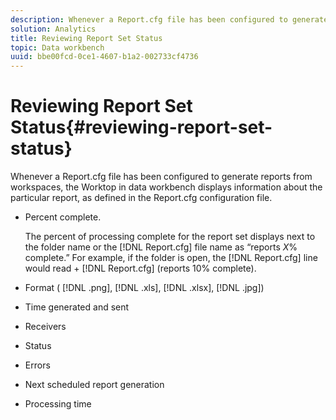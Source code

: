 ```yaml
---
description: Whenever a Report.cfg file has been configured to generate reports from workspaces, the Worktop in data workbench displays information about the particular report, as defined in the Report.cfg configuration file.
solution: Analytics
title: Reviewing Report Set Status
topic: Data workbench
uuid: bbe00fcd-0ce1-4607-b1a2-002733cf4736
---
```


# Reviewing Report Set Status{#reviewing-report-set-status}

Whenever a Report.cfg file has been configured to generate reports from workspaces, the Worktop in data workbench displays information about the particular report, as defined in the Report.cfg configuration file.

* Percent complete.

  The percent of processing complete for the report set displays next to the folder name or the [!DNL Report.cfg] file name as “reports *X*% complete.” For example, if the folder is open, the [!DNL Report.cfg] line would read + [!DNL Report.cfg] (reports 10% complete). 
* Format ( [!DNL .png], [!DNL .xls], [!DNL .xlsx], [!DNL .jpg]) 

* Time generated and sent 
* Receivers 
* Status 
* Errors 
* Next scheduled report generation 
* Processing time

